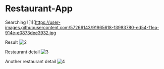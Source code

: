 # Restaurant-App

Searching
![1](https://user-images.githubusercontent.com/57266143/91965618-13983780-ed54-11ea-914e-e0873dee3932.jpg

Result
![2](https://user-images.githubusercontent.com/57266143/91965621-14c96480-ed54-11ea-9255-4ef15a143045.jpg)

Restaurant detail
![3](https://user-images.githubusercontent.com/57266143/91965622-1561fb00-ed54-11ea-84d3-821364e35f88.jpg)

Another restaurant detail
![4](https://user-images.githubusercontent.com/57266143/91965624-1561fb00-ed54-11ea-840e-492d18fd7572.jpg)
